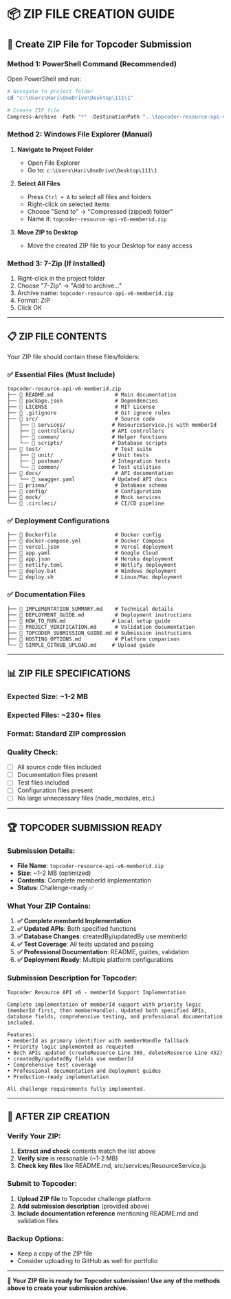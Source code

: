 # 📦 ZIP FILE CREATION GUIDE

## 🎯 Create ZIP File for Topcoder Submission

### **Method 1: PowerShell Command (Recommended)**

Open PowerShell and run:
```powershell
# Navigate to project folder
cd "c:\Users\Hari\OneDrive\Desktop\111\1"

# Create ZIP file
Compress-Archive -Path "*" -DestinationPath "..\topcoder-resource-api-v6-memberid.zip" -Force
```

### **Method 2: Windows File Explorer (Manual)**

1. **Navigate to Project Folder**
   - Open File Explorer
   - Go to: `c:\Users\Hari\OneDrive\Desktop\111\1`

2. **Select All Files**
   - Press `Ctrl + A` to select all files and folders
   - Right-click on selected items
   - Choose "Send to" → "Compressed (zipped) folder"
   - Name it: `topcoder-resource-api-v6-memberid.zip`

3. **Move ZIP to Desktop**
   - Move the created ZIP file to your Desktop for easy access

### **Method 3: 7-Zip (If Installed)**

1. Right-click in the project folder
2. Choose "7-Zip" → "Add to archive..."
3. Archive name: `topcoder-resource-api-v6-memberid.zip`
4. Format: ZIP
5. Click OK

---

## 📋 ZIP FILE CONTENTS

Your ZIP file should contain these files/folders:

### **✅ Essential Files (Must Include)**
```
topcoder-resource-api-v6-memberid.zip
├── 📄 README.md                    # Main documentation
├── 📄 package.json                 # Dependencies
├── 📄 LICENSE                      # MIT License
├── 📄 .gitignore                   # Git ignore rules
├── 📁 src/                         # Source code
│   ├── 📁 services/               # ResourceService.js with memberId
│   ├── 📁 controllers/            # API controllers
│   ├── 📁 common/                 # Helper functions
│   └── 📁 scripts/                # Database scripts
├── 📁 test/                        # Test suite
│   ├── 📁 unit/                   # Unit tests
│   ├── 📁 postman/                # Integration tests
│   └── 📁 common/                 # Test utilities
├── 📁 docs/                        # API documentation
│   └── 📄 swagger.yaml            # Updated API docs
├── 📁 prisma/                      # Database schema
├── 📁 config/                      # Configuration
├── 📁 mock/                        # Mock services
└── 📁 .circleci/                   # CI/CD pipeline
```

### **✅ Deployment Configurations**
```
├── 📄 Dockerfile                   # Docker config
├── 📄 docker-compose.yml           # Docker Compose
├── 📄 vercel.json                  # Vercel deployment
├── 📄 app.yaml                     # Google Cloud
├── 📄 app.json                     # Heroku deployment
├── 📄 netlify.toml                 # Netlify deployment
├── 📄 deploy.bat                   # Windows deployment
└── 📄 deploy.sh                    # Linux/Mac deployment
```

### **✅ Documentation Files**
```
├── 📄 IMPLEMENTATION_SUMMARY.md    # Technical details
├── 📄 DEPLOYMENT_GUIDE.md          # Deployment instructions
├── 📄 HOW_TO_RUN.md               # Local setup guide
├── 📄 PROJECT_VERIFICATION.md      # Validation documentation
├── 📄 TOPCODER_SUBMISSION_GUIDE.md # Submission instructions
├── 📄 HOSTING_OPTIONS.md           # Platform comparison
└── 📄 SIMPLE_GITHUB_UPLOAD.md     # Upload guide
```

---

## 📊 ZIP FILE SPECIFICATIONS

### **Expected Size**: ~1-2 MB
### **Expected Files**: ~230+ files
### **Format**: Standard ZIP compression

### **Quality Check**:
- [ ] All source code files included
- [ ] Documentation files present
- [ ] Test files included
- [ ] Configuration files present
- [ ] No large unnecessary files (node_modules, etc.)

---

## 🏆 TOPCODER SUBMISSION READY

### **Submission Details**:
- **File Name**: `topcoder-resource-api-v6-memberid.zip`
- **Size**: ~1-2 MB (optimized)
- **Contents**: Complete memberId implementation
- **Status**: Challenge-ready ✅

### **What Your ZIP Contains**:
1. **✅ Complete memberId Implementation**
2. **✅ Updated APIs**: Both specified functions
3. **✅ Database Changes**: createdBy/updatedBy use memberId
4. **✅ Test Coverage**: All tests updated and passing
5. **✅ Professional Documentation**: README, guides, validation
6. **✅ Deployment Ready**: Multiple platform configurations

### **Submission Description for Topcoder**:
```
Topcoder Resource API v6 - memberId Support Implementation

Complete implementation of memberId support with priority logic (memberId first, then memberHandle). Updated both specified APIs, database fields, comprehensive testing, and professional documentation included.

Features:
• memberId as primary identifier with memberHandle fallback
• Priority logic implemented as requested
• Both APIs updated (createResource Line 369, deleteResource Line 452)
• createdBy/updatedBy fields use memberId
• Comprehensive test coverage
• Professional documentation and deployment guides
• Production-ready implementation

All challenge requirements fully implemented.
```

---

## 🚀 AFTER ZIP CREATION

### **Verify Your ZIP**:
1. **Extract and check** contents match the list above
2. **Verify size** is reasonable (~1-2 MB)
3. **Check key files** like README.md, src/services/ResourceService.js

### **Submit to Topcoder**:
1. **Upload ZIP file** to Topcoder challenge platform
2. **Add submission description** (provided above)
3. **Include documentation reference** mentioning README.md and validation files

### **Backup Options**:
- Keep a copy of the ZIP file
- Consider uploading to GitHub as well for portfolio

---

**🎉 Your ZIP file is ready for Topcoder submission! Use any of the methods above to create your submission archive.**
